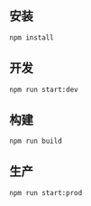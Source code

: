 ## 安装

```bash
npm install
```

## 开发

```bash
npm run start:dev
```

## 构建

```bash
npm run build
```

## 生产

```bash
npm run start:prod
```
